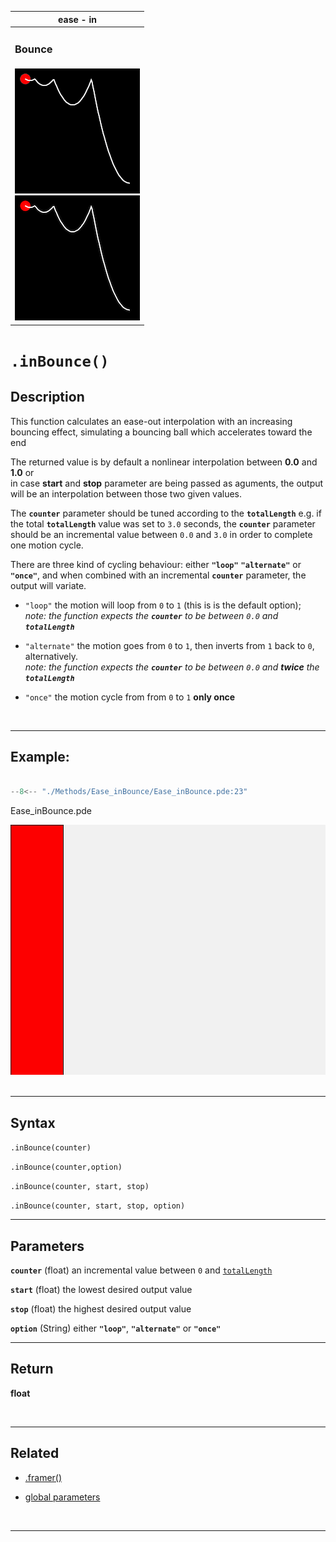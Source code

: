  <div class="table">
    <table >
        <thead>
            <tr>
                <th colspan="1">ease - in</th>
            </tr>
        </thead>
        <tbody>
            <tr>
                <td colspan="3"><h3>Bounce</h3></td>
            </tr>
            <tr>
                <td>
                    <div class="gifImg">
                        <img src="../images/curve/Ease_inBounce.gif" alt="Demo" />
                    </div>
                    <div class="fixImg">
                        <img src="../images/curve/Ease_inBounce.png" alt="Demo" />
                    </div>
                </td>
            </tr>
        </tbody>
    </table>
 </div>

# `.inBounce()`

## Description

This function calculates an ease-out interpolation with an increasing bouncing effect, simulating a bouncing ball which accelerates toward the end

The returned value is by default a nonlinear interpolation between **0.0** and **1.0** or  
in case **start** and **stop** parameter are being passed as aguments, the output will be an interpolation between those two given values.

The **`counter`** parameter should be tuned according to the **`totalLength`**
e.g. if the total **`totalLength`** value was set to `3.0` seconds, the **`counter`** parameter should be an incremental value between `0.0` and `3.0` in order to complete one motion cycle.

There are three kind of cycling behaviour: either **`"loop"`** **`"alternate"`** or **`"once"`**, and when combined with an incremental **`counter`** parameter, the output will variate.

- `"loop"` the motion will loop from `0` to `1` (this is is the default option);  
  _note: the function expects the **`counter`** to be between `0.0` and **`totalLength`**_

- `"alternate"` the motion goes from `0` to `1`, then inverts from `1` back to `0`, alternatively.  
  _note: the function expects the **`counter`** to be between `0.0` and **twice** the **`totalLength`**_

- `"once"` the motion cycle from from `0` to `1` **only once**

<br>

---

## Example:

```java hl_lines="18"  title="Ease_inBounce.pde"

--8<-- "./Methods/Ease_inBounce/Ease_inBounce.pde:23"

```

<div class="exampleWindow">
  <div class="title">
      <div class="dot red"></div>
      <div class="dot amber"></div>
      <div class="dot green"></div>
        <p >Ease_inBounce.pde</p>
  </div>

<img src="../images/methods/ease_inBounce_method.gif" alt="ease_inBounce_method" width="600" height="400">

</div>
<br>

---

## Syntax

`.inBounce(counter)`

`.inBounce(counter,option)`

`.inBounce(counter, start, stop)`

`.inBounce(counter, start, stop, option)`

---

## Parameters

**`counter`** (float) an incremental value between `0` and [`totalLength`](../globalParameters.md#totallength)

**`start`** (float) the lowest desired output value

**`stop`** (float) the highest desired output value

**`option`** (String) either **`"loop"`**, **`"alternate"`** or **`"once"`**

---

## Return

**float**

<br>

---

## Related

- [.framer()](../tools/framer.md)

- [global parameters](../globalParameters.md)

<br>

---
